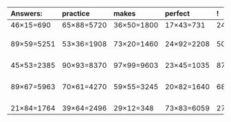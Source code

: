 | Answers: | practice | makes | perfect | ! |
| :--- | :--- | :--- | :--- | :--- |
| 46×15=690 | 65×88=5720 | 36×50=1800 | 17×43=731 | 24×24=576 | 
|   |   |   |   |   | 
|   |   |   |   |   | 
|   |   |   |   |   | 
| 89×59=5251 | 53×36=1908 | 73×20=1460 | 24×92=2208 | 50×28=1400 | 
|   |   |   |   |   | 
|   |   |   |   |   | 
|   |   |   |   |   | 
|   |   |   |   |   | 
| 45×53=2385 | 90×93=8370 | 97×99=9603 | 23×45=1035 | 87×18=1566 | 
|   |   |   |   |   | 
|   |   |   |   |   | 
|   |   |   |   |   | 
|   |   |   |   |   | 
| 89×67=5963 | 70×61=4270 | 59×55=3245 | 20×82=1640 | 68×87=5916 | 
|   |   |   |   |   | 
|   |   |   |   |   | 
|   |   |   |   |   | 
|   |   |   |   |   | 
| 21×84=1764 | 39×64=2496 | 29×12=348 | 73×83=6059 | 27×19=513 | 
